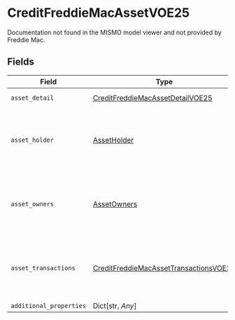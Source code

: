 # CreditFreddieMacAssetVOE25

Documentation not found in the MISMO model viewer and not provided by Freddie Mac.


## Fields

| Field                                                                                                   | Type                                                                                                    | Required                                                                                                | Description                                                                                             |
| ------------------------------------------------------------------------------------------------------- | ------------------------------------------------------------------------------------------------------- | ------------------------------------------------------------------------------------------------------- | ------------------------------------------------------------------------------------------------------- |
| `asset_detail`                                                                                          | [CreditFreddieMacAssetDetailVOE25](../../models/shared/creditfreddiemacassetdetailvoe25.md)             | :heavy_check_mark:                                                                                      | Details about an asset.                                                                                 |
| `asset_holder`                                                                                          | [AssetHolder](../../models/shared/assetholder.md)                                                       | :heavy_check_mark:                                                                                      | Documentation not found in the MISMO model viewer and not provided by Freddie Mac.                      |
| `asset_owners`                                                                                          | [AssetOwners](../../models/shared/assetowners.md)                                                       | :heavy_check_mark:                                                                                      | Documentation not found in the MISMO model viewer and not provided by Freddie Mac.                      |
| `asset_transactions`                                                                                    | [CreditFreddieMacAssetTransactionsVOE25](../../models/shared/creditfreddiemacassettransactionsvoe25.md) | :heavy_check_mark:                                                                                      | Documentation not found in the MISMO model viewer and not provided by Freddie Mac.                      |
| `additional_properties`                                                                                 | Dict[str, *Any*]                                                                                        | :heavy_minus_sign:                                                                                      | N/A                                                                                                     |
